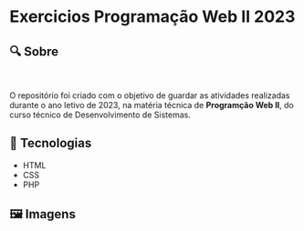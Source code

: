 # Exercicios Programação Web II 2023

<h2>&#x1F50D Sobre</h2><br>
<p> O repositório foi criado com o objetivo de guardar as atividades realizadas durante o ano letivo de 2023, na matéria técnica de <strong>Programção Web II</strong>, do curso técnico de Desenvolvimento de Sistemas. </p>

<h2>&#x1F527 Tecnologias</h2>
<ul>
  <li>HTML</li>
  <li>CSS</li>
  <li>PHP</li>
</ul>
<h2>&#x1F5BC Imagens</h2>


